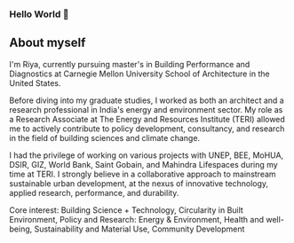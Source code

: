 ### Hello World 👋

## About myself

I'm Riya, currently pursuing master's in Building Performance and Diagnostics at Carnegie Mellon University School of Architecture in the United States. 

Before diving into my graduate studies, I worked as both an architect and a research professional in India's energy and environment sector. My role as a Research Associate at The Energy and Resources Institute (TERI) allowed me to actively contribute to policy development, consultancy, and research in the field of building sciences and climate change. 

I had the privilege of working on various projects with UNEP, BEE, MoHUA, DSIR, GIZ, World Bank, Saint Gobain, and Mahindra Lifespaces during my time at TERI. I strongly believe in a collaborative approach to mainstream sustainable urban development, at the nexus of innovative technology, applied research, performance, and durability.

Core interest: Building Science + Technology, Circularity in Built Environment, Policy and Research: Energy & Environment, Health and well-being, Sustainability and Material Use, Community Development

